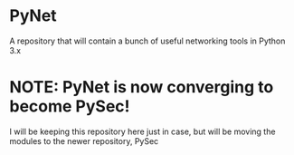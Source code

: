 # PyNet
A repository that will contain a bunch of useful networking tools in Python 3.x


# NOTE: PyNet is now converging to become PySec!
I will be keeping this repository here just in case, but will be moving the modules to the newer repository, PySec
